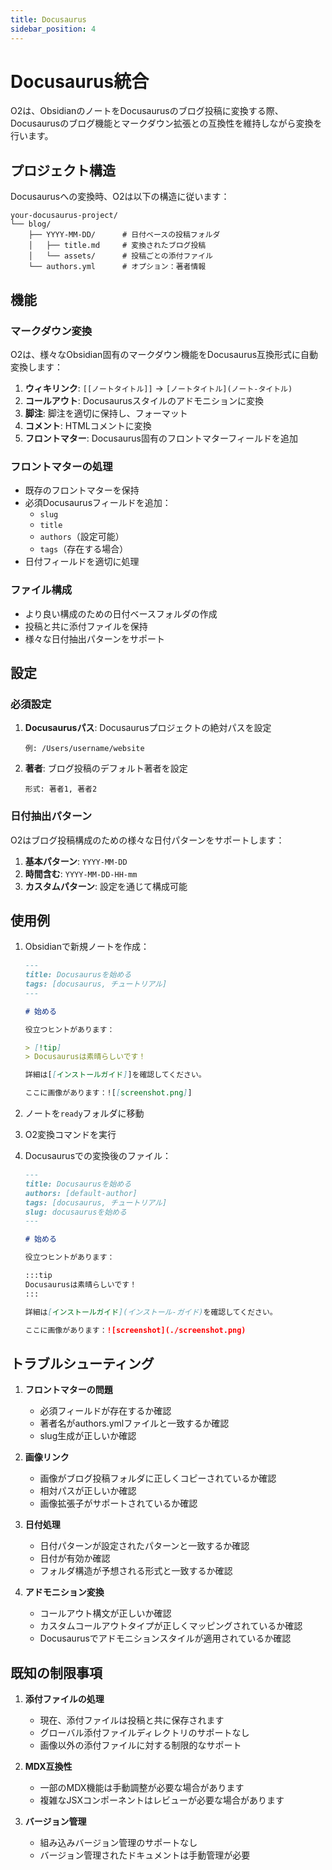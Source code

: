 ```yaml
---
title: Docusaurus
sidebar_position: 4
---
```


# Docusaurus統合

O2は、ObsidianのノートをDocusaurusのブログ投稿に変換する際、Docusaurusのブログ機能とマークダウン拡張との互換性を維持しながら変換を行います。

## プロジェクト構造

Docusaurusへの変換時、O2は以下の構造に従います：

```text
your-docusaurus-project/
└── blog/
    ├── YYYY-MM-DD/      # 日付ベースの投稿フォルダ
    │   ├── title.md     # 変換されたブログ投稿
    │   └── assets/      # 投稿ごとの添付ファイル
    └── authors.yml      # オプション：著者情報
```

## 機能

### マークダウン変換
O2は、様々なObsidian固有のマークダウン機能をDocusaurus互換形式に自動変換します：

1. **ウィキリンク**: `[[ノートタイトル]]` → `[ノートタイトル](ノート-タイトル)`
2. **コールアウト**: Docusaurusスタイルのアドモニションに変換
3. **脚注**: 脚注を適切に保持し、フォーマット
4. **コメント**: HTMLコメントに変換
5. **フロントマター**: Docusaurus固有のフロントマターフィールドを追加

### フロントマターの処理
- 既存のフロントマターを保持
- 必須Docusaurusフィールドを追加：
  - `slug`
  - `title`
  - `authors`（設定可能）
  - `tags`（存在する場合）
- 日付フィールドを適切に処理

### ファイル構成
- より良い構成のための日付ベースフォルダの作成
- 投稿と共に添付ファイルを保持
- 様々な日付抽出パターンをサポート

## 設定

### 必須設定
1. **Docusaurusパス**: Docusaurusプロジェクトの絶対パスを設定
   ```
   例: /Users/username/website
   ```

2. **著者**: ブログ投稿のデフォルト著者を設定
   ```
   形式: 著者1, 著者2
   ```

### 日付抽出パターン
O2はブログ投稿構成のための様々な日付パターンをサポートします：

1. **基本パターン**: `YYYY-MM-DD`
2. **時間含む**: `YYYY-MM-DD-HH-mm`
3. **カスタムパターン**: 設定を通じて構成可能

## 使用例

1. Obsidianで新規ノートを作成：
   ```markdown
   ---
   title: Docusaurusを始める
   tags: [docusaurus, チュートリアル]
   ---

   # 始める

   役立つヒントがあります：

   > [!tip]
   > Docusaurusは素晴らしいです！

   詳細は[[インストールガイド]]を確認してください。

   ここに画像があります：![[screenshot.png]]
   ```

2. ノートを`ready`フォルダに移動

3. O2変換コマンドを実行

4. Docusaurusでの変換後のファイル：
   ```markdown
   ---
   title: Docusaurusを始める
   authors: [default-author]
   tags: [docusaurus, チュートリアル]
   slug: docusaurusを始める
   ---

   # 始める

   役立つヒントがあります：

   :::tip
   Docusaurusは素晴らしいです！
   :::

   詳細は[インストールガイド](インストール-ガイド)を確認してください。

   ここに画像があります：![screenshot](./screenshot.png)
   ```

## トラブルシューティング

1. **フロントマターの問題**
   - 必須フィールドが存在するか確認
   - 著者名がauthors.ymlファイルと一致するか確認
   - slug生成が正しいか確認

2. **画像リンク**
   - 画像がブログ投稿フォルダに正しくコピーされているか確認
   - 相対パスが正しいか確認
   - 画像拡張子がサポートされているか確認

3. **日付処理**
   - 日付パターンが設定されたパターンと一致するか確認
   - 日付が有効か確認
   - フォルダ構造が予想される形式と一致するか確認

4. **アドモニション変換**
   - コールアウト構文が正しいか確認
   - カスタムコールアウトタイプが正しくマッピングされているか確認
   - Docusaurusでアドモニションスタイルが適用されているか確認

## 既知の制限事項

1. **添付ファイルの処理**
   - 現在、添付ファイルは投稿と共に保存されます
   - グローバル添付ファイルディレクトリのサポートなし
   - 画像以外の添付ファイルに対する制限的なサポート

2. **MDX互換性**
   - 一部のMDX機能は手動調整が必要な場合があります
   - 複雑なJSXコンポーネントはレビューが必要な場合があります

3. **バージョン管理**
   - 組み込みバージョン管理のサポートなし
   - バージョン管理されたドキュメントは手動管理が必要